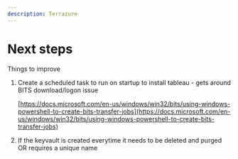 ```yaml
---
description: Terrazure
---
```


# Next steps

Things to improve

1. Create a scheduled task to run on startup to install tableau - gets around BITS download/logon issue

   [https://docs.microsoft.com/en-us/windows/win32/bits/using-windows-powershell-to-create-bits-transfer-jobs](https://docs.microsoft.com/en-us/windows/win32/bits/using-windows-powershell-to-create-bits-transfer-jobs)

2. If the keyvault is created everytime it needs to be deleted and purged OR requires a unique name 



